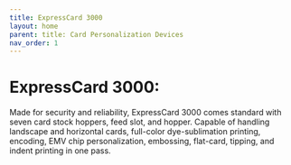 ```yaml
---
title: ExpressCard 3000
layout: home
parent: title: Card Personalization Devices
nav_order: 1
---
```


# ExpressCard 3000:

Made for security and reliability, ExpressCard 3000 comes standard with seven card stock hoppers, feed slot, and hopper. Capable of handling landscape and horizontal cards, full-color dye-sublimation printing, encoding, EMV chip personalization, embossing, flat-card, tipping, and indent printing in one pass.